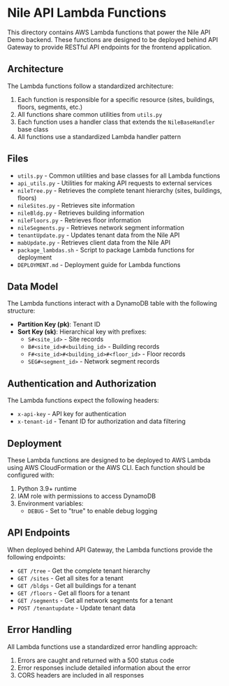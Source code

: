 # Nile API Lambda Functions

This directory contains AWS Lambda functions that power the Nile API Demo backend. These functions are designed to be deployed behind API Gateway to provide RESTful API endpoints for the frontend application.

## Architecture

The Lambda functions follow a standardized architecture:

1. Each function is responsible for a specific resource (sites, buildings, floors, segments, etc.)
2. All functions share common utilities from `utils.py`
3. Each function uses a handler class that extends the `NileBaseHandler` base class
4. All functions use a standardized Lambda handler pattern

## Files

- `utils.py` - Common utilities and base classes for all Lambda functions
- `api_utils.py` - Utilities for making API requests to external services
- `nileTree.py` - Retrieves the complete tenant hierarchy (sites, buildings, floors)
- `nileSites.py` - Retrieves site information
- `nileBldg.py` - Retrieves building information
- `nileFloors.py` - Retrieves floor information
- `nileSegments.py` - Retrieves network segment information
- `tenantUpdate.py` - Updates tenant data from the Nile API
- `mabUpdate.py` - Retrieves client data from the Nile API
- `package_lambdas.sh` - Script to package Lambda functions for deployment
- `DEPLOYMENT.md` - Deployment guide for Lambda functions

## Data Model

The Lambda functions interact with a DynamoDB table with the following structure:

- **Partition Key (pk)**: Tenant ID
- **Sort Key (sk)**: Hierarchical key with prefixes:
  - `S#<site_id>` - Site records
  - `B#<site_id>#<building_id>` - Building records
  - `F#<site_id>#<building_id>#<floor_id>` - Floor records
  - `SEG#<segment_id>` - Network segment records

## Authentication and Authorization

The Lambda functions expect the following headers:

- `x-api-key` - API key for authentication
- `x-tenant-id` - Tenant ID for authorization and data filtering

## Deployment

These Lambda functions are designed to be deployed to AWS Lambda using AWS CloudFormation or the AWS CLI. Each function should be configured with:

1. Python 3.9+ runtime
2. IAM role with permissions to access DynamoDB
3. Environment variables:
   - `DEBUG` - Set to "true" to enable debug logging

## API Endpoints

When deployed behind API Gateway, the Lambda functions provide the following endpoints:

- `GET /tree` - Get the complete tenant hierarchy
- `GET /sites` - Get all sites for a tenant
- `GET /bldgs` - Get all buildings for a tenant
- `GET /floors` - Get all floors for a tenant
- `GET /segments` - Get all network segments for a tenant
- `POST /tenantupdate` - Update tenant data

## Error Handling

All Lambda functions use a standardized error handling approach:

1. Errors are caught and returned with a 500 status code
2. Error responses include detailed information about the error
3. CORS headers are included in all responses
